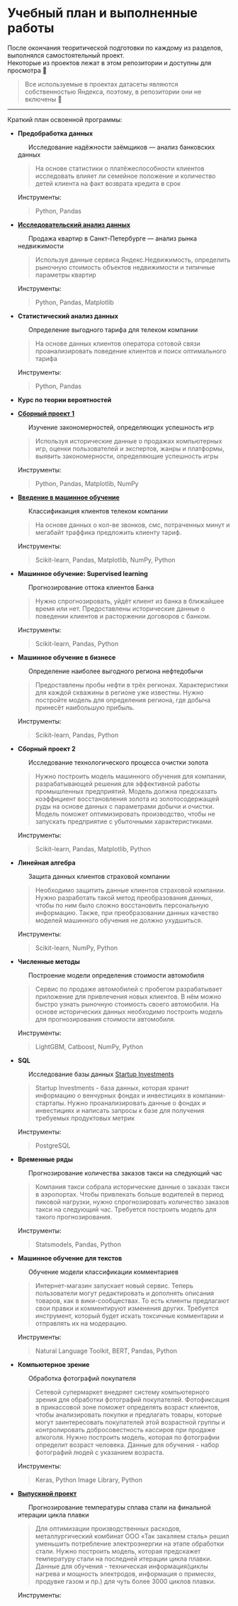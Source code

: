# Учебный план и выполненные работы  

После окончания теоритической подготовки по каждому из разделов, выполнялся самостоятельный проект.  
Некоторые из проектов лежат в этом репозитории и доступны для просмотра 👀  
  > Все используемые в проектах датасеты являются собственностью Яндекса, поэтому, в репозитории они не включены 🔐
---

Краткий план освоенной программы:
- **Предобработка данных**
  
  &nbsp; &nbsp; &nbsp; Исследование надёжности заёмщиков — анализ банковских данных  
  > На основе статистики о платёжеспособности клиентов исследовать влияет ли семейное положение и количество детей клиента на факт возврата кредита в срок
  
  Инструменты:  
  > Python, Pandas
- **[Исследовательский анализ данных](Исследовательский%20анализ%20данных.%20Продажа%20квартир%20в%20Санкт-Петербурге%20—%20анализ%20рынка%20недвижимости)**
  
  &nbsp; &nbsp; &nbsp; Продажа квартир в Санкт-Петербурге — анализ рынка недвижимости  
  > Используя данные сервиса Яндекс.Недвижимость, определить рыночную стоимость объектов недвижимости и типичные параметры квартир
  
  Инструменты:  
  > Python, Pandas, Matplotlib
- **Статистический анализ данных**
  
  &nbsp; &nbsp; &nbsp; Определение выгодного тарифа для телеком компании 
  > На основе данных клиентов оператора сотовой связи проанализировать поведение клиентов и поиск оптимального тарифа
  
  Инструменты:  
  > Python, Pandas
- **Курс по теории вероятностей**

- **[Сборный проект 1](Сборный%20проект.%20Анализ%20рынка%20игровой%20индустрии)**  

  &nbsp; &nbsp; &nbsp; Изучение закономерностей, определяющих успешность игр
  > Используя исторические данные о продажах компьютерных игр, оценки пользователей и экспертов, жанры и платформы, выявить закономерности, определяющие успешность игры

  Инструменты:
  > Python, Pandas, Matplotlib, NumPy
- **[Введение в машинное обучение](Введение%20в%20машинное%20обучение.%20Рекомендация%20тарифов)**  

  &nbsp; &nbsp; &nbsp; Классификаиция клиентов телеком компании
  > На основе данных о кол-ве звонков, смс, потраченных минут и мегабайт траффика предложить клиенту тариф.

  Инструменты:
  > Scikit-learn, Pandas, Matplotlib, NumPy, Python
- **Машинное обучение: Supervised learning**  

  &nbsp; &nbsp; &nbsp; Прогнозирование оттока клиентов Банка
  > Нужно спрогнозировать, уйдёт клиент из банка в ближайшее время или нет. Предоставлены исторические данные о поведении клиентов и расторжении договоров с банком.

  Инструменты:
  > Scikit-learn, Pandas, Python
- **Машинное обучение в бизнесе**  

  &nbsp; &nbsp; &nbsp; Определение наиболее выгодного региона нефтедобычи
  > Предоставлены пробы нефти в трёх регионах. Характеристики для каждой скважины в регионе уже известны. Нужно постройте модель для определения региона, где добыча принесёт наибольшую прибыль. 

  Инструменты:
  > Scikit-learn, Pandas, Python
- **Сборный проект 2**  

  &nbsp; &nbsp; &nbsp; Исследование технологического процесса очистки золота
  > Нужно построить модель машинного обучения для компании, разрабатывающей решения для эффективной работы промышленных предприятий. Модель должна предсказать коэффициент восстановления золота из золотосодержащей руды на основе данных с параметрами добычи и очистки. Модель поможет оптимизировать производство, чтобы не запускать предприятие с убыточными характеристиками. 

  Инструменты:
  > Scikit-learn, Pandas, Matplotlib, Python
- **Линейная алгебра**  

  &nbsp; &nbsp; &nbsp; Защита данных клиентов страховой компании
  > Необходимо защитить данные клиентов страховой компании. Нужно разработать такой метод преобразования данных, чтобы по ним было сложно восстановить персональную информацию. Также, при преобразовании данных качество моделей машинного обучения не должно ухудшиться.

  Инструменты:
  > Scikit-learn, NumPy, Python
- **Численные методы**  

  &nbsp; &nbsp; &nbsp; Построение модели определения стоимости автомобиля
  > Сервис по продаже автомобилей с пробегом  разрабатывает приложение для привлечения новых клиентов. В нём можно быстро узнать рыночную стоимость своего автомобиля. На основе исторических данных необходимо построить модель для прогнозирования стоимости автомобиля.

  Инструменты:
  > LightGBM, Catboost, NumPy, Python
- **SQL**  

  &nbsp; &nbsp; &nbsp; Исследование базы данных [Startup Investments](https://www.kaggle.com/datasets/justinas/startup-investments)
  > Startup Investments - база данных, которая хранит информацию о венчурных фондах и инвестициях в компании-стартапы. Нужно проанализировать данные о фондах и инвестициях и написать запросы к базе для получения требуемых продуктовых метрик

  Инструменты:
  > PostgreSQL
- **Временные ряды**  

  &nbsp; &nbsp; &nbsp; Прогнозирование количества заказов такси на следующий час
  > Компания такси собрала исторические данные о заказах такси в аэропортах. Чтобы привлекать больше водителей в период пиковой нагрузки, нужно спрогнозировать количество заказов такси на следующий час. Требуется построить модель для такого прогнозирования.

  Инструменты:
  > Statsmodels, Pandas, Python
- **Машинное обучение для текстов**  

  &nbsp; &nbsp; &nbsp; Обучение модели классификации комментариев
  > Интернет-магазин запускает новый сервис. Теперь пользователи могут редактировать и дополнять описания товаров, как в вики-сообществах. То есть клиенты предлагают свои правки и комментируют изменения других. Требуется инструмент, который будет искать токсичные комментарии и отправлять их на модерацию.

  Инструменты:
  > Natural Language Toolkit, BERT, Pandas, Python
- **Компьютерное зрение**  

  &nbsp; &nbsp; &nbsp; Обработка фотографий покупателя
  > Сетевой супермаркет внедряет систему компьютерного зрения для обработки фотографий покупателей. Фотофиксация в прикассовой зоне поможет определять возраст клиентов, чтобы анализировать покупки и предлагать товары, которые могут заинтересовать покупателей этой возрастной группы и контролировать добросовестность кассиров при продаже алкоголя. Нужно построить модель, которая по фотографии определит возраст человека. Данные для обучения - набор фотографий людей с указанием возраста.

  Инструменты:
  > Keras, Python Image Library, Python
- **[Выпускной проект](Выпускной%20проект.%20Прогнозирование%20температуры%20стали)** 

  &nbsp; &nbsp; &nbsp; Прогнозирование температуры сплава стали на финальной итерации цикла плавки 
  > Для оптимизации производственных расходов, металлургический комбинат ООО «Так закаляем сталь» решил уменьшить потребление электроэнергии на этапе обработки стали. Нужно построить модель, которая предскажет температуру стали на последней итерации цикла плавки. Данные для обучения - техническая информация(циклы нагрева и мощность электродов, информация о примесях, продувке газом и пр.) для чуть более 3000 циклов плавки. 

  Инструменты: